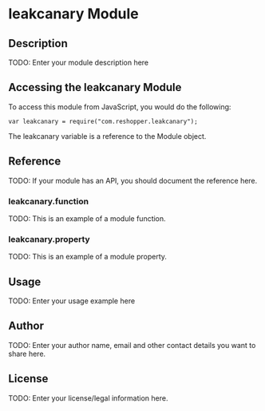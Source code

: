 # leakcanary Module

## Description

TODO: Enter your module description here

## Accessing the leakcanary Module

To access this module from JavaScript, you would do the following:

    var leakcanary = require("com.reshopper.leakcanary");

The leakcanary variable is a reference to the Module object.

## Reference

TODO: If your module has an API, you should document
the reference here.

### leakcanary.function

TODO: This is an example of a module function.

### leakcanary.property

TODO: This is an example of a module property.

## Usage

TODO: Enter your usage example here

## Author

TODO: Enter your author name, email and other contact
details you want to share here.

## License

TODO: Enter your license/legal information here.
